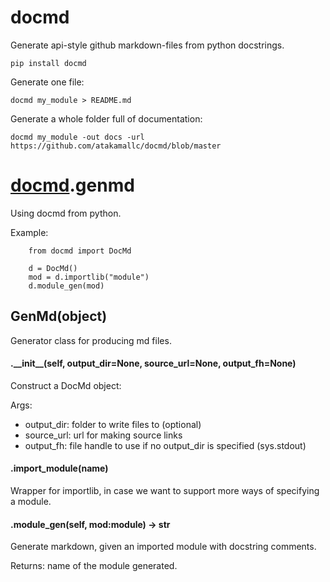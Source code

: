 # docmd
Generate api-style github markdown-files from python docstrings.

```
pip install docmd
```

Generate one file:

```
docmd my_module > README.md
```

Generate a whole folder full of documentation:

```
docmd my_module -out docs -url https://github.com/atakamallc/docmd/blob/master
```


# [docmd](#docmd).genmd
Using docmd from python.

Example:

```
    from docmd import DocMd

    d = DocMd()
    mod = d.importlib("module")
    d.module_gen(mod)
```


## GenMd(object)
Generator class for producing md files.


#### .\_\_init\_\_(self, output\_dir=None, source\_url=None, output\_fh=None)
Construct a DocMd object:

Args:
 - output_dir: folder to write files to (optional)
 - source_url: url for making source links
 - output_fh: file handle to use if no output_dir is specified (sys.stdout)

#### .import\_module(name)
Wrapper for importlib, in case we want to support more ways of specifying a module.

#### .module\_gen(self, mod:module) -> str
Generate markdown, given an imported module with docstring comments.

Returns: name of the module generated.


